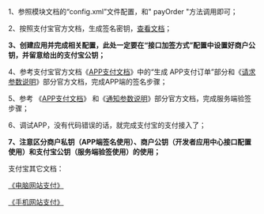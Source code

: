 
1、参照模块文档的“config.xml”文件配置，和" payOrder "方法调用即可；


2、按照支付宝官方文档，生成签名密钥，[查看文档](https://docs.open.alipay.com/291/105971/)；


**3、创建应用并完成相关配置，此处一定要在“接口加签方式”配置中设置好商户公钥，并留意给出的支付宝公钥；**


4、参考支付宝官方文档《[APP支付文档](https://docs.open.alipay.com/54/106370/)》中的“生成 APP支付订单”部分和《[请求参数说明](https://docs.open.alipay.com/204/105465/)》部分官方文档，完成APP端的签名步骤；


5、参考 《[APP支付文档](https://docs.open.alipay.com/54/106370/)》 和《[通知参数说明](https://docs.open.alipay.com/204/105301/)》部分官方文档，完成服务端验签步骤；


6、调试APP，没有代码错误的话，就完成支付宝的支付接入了；


**7、注意区分商户私钥（APP端签名使用）、商户公钥（开发者应用中心接口配置使用）和支付宝公钥（服务端验签使用）的使用；**


支付宝其它文档：


[《电脑网站支付》](https://docs.open.alipay.com/270/)


[《手机网站支付》](https://docs.open.alipay.com/203)

